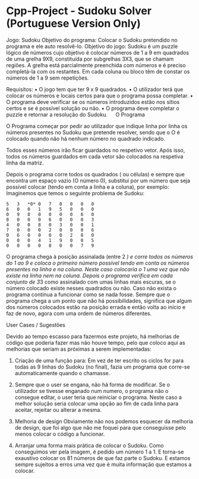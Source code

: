 # Cpp-Project - Sudoku Solver (Portuguese Version Only)

Jogo: Sudoku
Objetivo do programa: Colocar o Sudoku pretendido no programa e ele auto resolvê-lo.
Objetivo do jogo:
Sudoku é um puzzle lógico de números cujo objetivo é colocar números de 1 a 9 em quadrados de uma grelha 9X9, constituída por subgrelhas 3X3, que se chamam regiões.
A grelha está parcialmente preenchida com números e é preciso completá-la com os restantes. Em cada coluna ou bloco têm de constar os números de 1 a 9 sem repetições.

Requisitos:
•	O jogo tem que ter 9 x 9 quadrados.
•	O utilizador terá que colocar os números e locais certos para que o programa possa completar.
•	O programa deve verificar se os números introduzidos estão nos sítios certos e se é possível solução ou não. 
•	O programa deve completar o puzzle e retornar a resolução do Sudoku.
 
O Programa

O Programa começar por pedir ao utilizador que indique linha por linha os números presentes no Sudoku que pretende resolver, sendo que o O é colocado quando não há nenhum número no quadrado indicado.

 
Todos esses números irão ficar guardados no respetivo vetor.
Após isso, todos os números guardados em cada vetor são colocados na respetiva linha da matriz.
 
	
Depois o programa corre todos os quadrados ( ou células) e sempre que encontra um espaço vazio (O número 0), substitui por um número que seja possível colocar (tendo em conta a linha e a coluna), por exemplo:
Imaginemos que temos o seguinte problema de Sudoku:

	5	3	*0*	0	7	0	0	0	0
	6	0	0	1	9	5	0	0	0
	0	9	8	0	0	0	0	6	0
	8	0	0	0	6	0	0	0	3
	4	0	0	8	0	3	0	0	1
	7	0	0	0	2	0	0	0	6
	0	6	0	0	0	0	2	8	0
	0	0	0	4	1	9	0	0	5
	0	0	0	0	8	0	0	7	9


O programa chega à posição assinalada (entre 2 *) e corre todos os números do 1 ao 9 e coloca o primeiro número possível tendo em conta os números presentes na linha e na coluna.
Neste caso colocaria o 1 uma vez que não existe na linha nem na coluna.
Depois o programa verifica em cada conjunto de 3*3 como assinalado com umas linhas mais escuras, se o número colocado existe nesses quadrados ou não.
Caso não exista o programa continua a funcionar como se nada fosse.
Sempre que o programa chega a um ponto que não há possibilidades, significa que algum dos números colocados estão na posição errada e então volta ao início e faz de novo, agora com uma ordem de números diferentes. 


User Cases / Sugestões

Devido ao tempo escasso para fazermos este projeto, há melhorias de código que poderia fazer mas não houve tempo, pelo que coloco aqui as melhorias que seriam as próximas a serem implementadas:


1.	Criação de uma função para:
Em vez de ter escrito os ciclos for para todas as 9 linhas do Sudoku (no final), fazia um programa que corre-se automaticamente quando o chamasse.

2.	Sempre que o user se engana, não há forma de modificar.
Se o utilizador se tivesse enganado num numero, o programa não o consegue editar, o user teria que reiniciar o programa. Neste caso a melhor solução seria colocar uma opção ao fim de cada linha para aceitar, rejeitar ou alterar a mesma.

3.	Melhoria de design
Obviamente não nos podemos esquecer da melhoria de design, que foi algo que não me foquei para que conseguisse pelo menos colocar o código a funcionar. 

4.	Arranjar uma forma mais prática de colocar o Sudoku.
Como conseguimos ver pela imagem, é pedido um número 1 a 1. E torna-se exaustivo colocar os 81 números de que faz parte o Sudoku. E estamos sempre sujeitos a erros uma vez que é muita informação que estamos a colocar.




